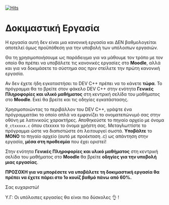[![Hits](https://hits.seeyoufarm.com/api/count/incr/badge.svg?url=https%3A%2F%2Feffie375.github.io%2FTPTE-AEGEAN&count_bg=%23E3802B&title_bg=%2307359E&icon=internetarchive.svg&icon_color=%23E7E7E7&title=%CE%A0%CF%81%CE%BF%CE%B2%CE%BF%CE%BB%CE%AD%CF%82&edge_flat=false)](https://hits.seeyoufarm.com)

# Δοκιµαστική Εργασία

Η εργασία αυτή δεν είναι µια κανονική εργασία και ∆ΕΝ βαθµολογείται αποτελεί όµως προϋπόθεση για την υποβολή των υπόλοιπων εργασιών.

Θα τη χρησιµοποιήσουµε ως παράδειγµα για να µάθουµε τον τρόπο µε τον οποίο θα πρέπει να υποβάλετε τις κανονικές εργασίες στο **Moodle**, αλλά και για να δοκιµάσετε το σύστηµα σας πριν στείλετε την πρώτη κανονική εργασία.

Αν δεν έχετε ήδη εγκαταστήσει το DEV C++ πρέπει να το κάνετε **τώρα**. Το πρόγραµµα θα το βρείτε στον φάκελο DEV C++ στην ενότητα **Γενικές Πληροφορίες και υλικό µαθήµατος** στη κεντρική σελίδα του µαθήµατος στο **Moodle**. Εκεί θα βρείτε και τις οδηγίες εγκατάστασης.

Χρησιµοποιώντας το περιβάλλον του DEV C++, γράψτε ένα πρόγραµµατάκι το οποίο απλά να εµφανίζει το ονοµατεπώνυµό σας στην οθόνη µε λατινικούς χαρακτήρες. Αποθηκεύστε το πηγαίο αρχείο µε όνοµα `0_ctxxxxx.c` όπου ctxxxxx το όνοµα χρήστη σας. Μεταγλωττίστε το πρόγραµµα ώστε να διαπιστώστε ότι λειτουργεί σωστά. **Υποβάλτε** το **ΜΟΝΟ** το πηγαίο αρχείο (αυτό µε προέκταση .c) ως απάντηση στην εργασία, **µέσα στη προθεσµία** που έχει οριστεί!

Στην ενότητα **Γενικές Πληροφορίες και υλικό µαθήµατος** στη κεντρική σελίδα του µαθήµατος στο **Moodle** θα βρείτε **οδηγίες για την υποβολή µιας εργασίας**.

**ΠΡΟΣΟΧΗ για να µπορέσετε να υποβάλετε τη δοκιµαστική εργασία θα πρέπει να έχετε πάρει στο 1ο κουίζ βαθµό πάνω από 60%.**

Σας ευχαριστώ!
 
Υ.Γ: Οι υπόλοιπες εργασίες θα είναι πιο δύσκολες 👌 !

